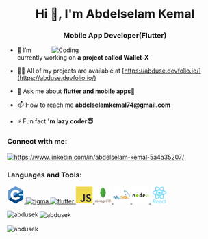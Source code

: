 <h1 align="center">Hi 👋, I'm Abdelselam Kemal</h1>
<h3 align="center">Mobile App Developer(Flutter)</h3>
<img align="right" alt="Coding" width="400" src="https://i.pinimg.com/originals/e4/26/70/e426702edf874b181aced1e2fa5c6cde.gif" >

- 🔭 I’m currently working on **a project called Wallet-X**

- 👨‍💻 All of my projects are available at [https://abduse.devfolio.io/](https://abduse.devfolio.io/)

- 💬 Ask me about **flutter and mobile apps📱**

- 📫 How to reach me **abdelselamkemal74@gmail.com**

- ⚡ Fun fact **'m lazy coder😇**

<h3 align="left">Connect with me:</h3>
<p align="left">
<a href="https://linkedin.com/in/https://www.linkedin.com/in/abdelselam-kemal-5a4a35207/" target="blank"><img align="center" src="https://raw.githubusercontent.com/rahuldkjain/github-profile-readme-generator/master/src/images/icons/Social/linked-in-alt.svg" alt="https://www.linkedin.com/in/abdelselam-kemal-5a4a35207/" height="30" width="40" /></a>
</p>

<h3 align="left">Languages and Tools:</h3>
<p align="left"> <a href="https://www.w3schools.com/cpp/" target="_blank" rel="noreferrer"> <img src="https://raw.githubusercontent.com/devicons/devicon/master/icons/cplusplus/cplusplus-original.svg" alt="cplusplus" width="40" height="40"/> </a> <a href="https://www.figma.com/" target="_blank" rel="noreferrer"> <img src="https://www.vectorlogo.zone/logos/figma/figma-icon.svg" alt="figma" width="40" height="40"/> </a> <a href="https://flutter.dev" target="_blank" rel="noreferrer"> <img src="https://www.vectorlogo.zone/logos/flutterio/flutterio-icon.svg" alt="flutter" width="40" height="40"/> </a> <a href="https://developer.mozilla.org/en-US/docs/Web/JavaScript" target="_blank" rel="noreferrer"> <img src="https://raw.githubusercontent.com/devicons/devicon/master/icons/javascript/javascript-original.svg" alt="javascript" width="40" height="40"/> </a> <a href="https://www.mongodb.com/" target="_blank" rel="noreferrer"> <img src="https://raw.githubusercontent.com/devicons/devicon/master/icons/mongodb/mongodb-original-wordmark.svg" alt="mongodb" width="40" height="40"/> </a> <a href="https://www.mysql.com/" target="_blank" rel="noreferrer"> <img src="https://raw.githubusercontent.com/devicons/devicon/master/icons/mysql/mysql-original-wordmark.svg" alt="mysql" width="40" height="40"/> </a> <a href="https://nodejs.org" target="_blank" rel="noreferrer"> <img src="https://raw.githubusercontent.com/devicons/devicon/master/icons/nodejs/nodejs-original-wordmark.svg" alt="nodejs" width="40" height="40"/> </a> <a href="https://reactjs.org/" target="_blank" rel="noreferrer"> <img src="https://raw.githubusercontent.com/devicons/devicon/master/icons/react/react-original-wordmark.svg" alt="react" width="40" height="40"/> </a> </p>

<p><img align="left" src="https://github-readme-stats.vercel.app/api/top-langs?username=abdusek&show_icons=true&locale=en&layout=compact" alt="abdusek" /></p>

<p>&nbsp;<img align="center" src="https://github-readme-stats.vercel.app/api?username=abdusek&show_icons=true&locale=en" alt="abdusek" /></p>

<p><img align="center" src="https://github-readme-streak-stats.herokuapp.com/?user=abdusek&" alt="abdusek" /></p>

